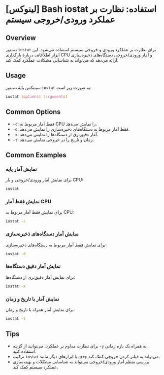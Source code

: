 # [لینوکس] Bash iostat استفاده: نظارت بر عملکرد ورودی/خروجی سیستم

## Overview
دستور `iostat` برای نظارت بر عملکرد ورودی و خروجی سیستم استفاده می‌شود. این ابزار اطلاعاتی دربارهٔ بارگذاری CPU و آمار ورودی/خروجی دستگاه‌های ذخیره‌سازی ارائه می‌دهد که می‌تواند به شناسایی مشکلات عملکرد کمک کند.

## Usage
سینتکس پایهٔ دستور `iostat` به صورت زیر است:

```bash
iostat [options] [arguments]
```

## Common Options
- `-c`: فقط آمار مربوط به CPU را نمایش می‌دهد.
- `-d`: فقط آمار مربوط به دستگاه‌های ذخیره‌سازی را نمایش می‌دهد.
- `-x`: آمار دقیق‌تری از دستگاه‌ها را نمایش می‌دهد.
- `-t`: زمان و تاریخ را در خروجی نمایش می‌دهد.

## Common Examples
### نمایش آمار پایه
برای نمایش آمار ورودی/خروجی و بار CPU:

```bash
iostat
```

### نمایش فقط آمار CPU
برای نمایش فقط آمار مربوط به CPU:

```bash
iostat -c
```

### نمایش آمار دستگاه‌های ذخیره‌سازی
برای نمایش فقط آمار مربوط به دستگاه‌های ذخیره‌سازی:

```bash
iostat -d
```

### نمایش آمار دقیق دستگاه‌ها
برای نمایش آمار دقیق‌تری از دستگاه‌ها:

```bash
iostat -x
```

### نمایش آمار با تاریخ و زمان
برای نمایش آمار همراه با تاریخ و زمان:

```bash
iostat -t
```

## Tips
- برای نظارت مداوم بر عملکرد، می‌توانید از گزینه `-y` به همراه یک بازه زمانی استفاده کنید.
- ترکیب `iostat` با ابزارهای دیگر مانند `grep` می‌تواند به فیلتر کردن خروجی کمک کند.
- بررسی منظم آمار ورودی/خروجی می‌تواند به شناسایی مشکلات و بهینه‌سازی عملکرد سیستم کمک کند.